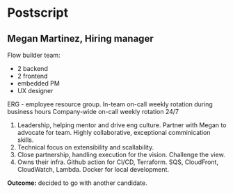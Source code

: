 # Postscript

## Megan Martinez, Hiring manager

Flow builder team:
- 2 backend
- 2 frontend
- embedded PM
- UX designer

ERG - employee resource group.
In-team on-call weekly rotation during business hours
Company-wide on-call weekly rotation 24/7

1. Leadership, helping mentor and drive eng culture.
   Partner with Megan to advocate for team.
   Highly collaborative, exceptional comminication skills.
2. Technical focus on extensibility and scallability.
3. Close partnership, handling execution for the vision. Challenge the view.
4. Owns their infra.
   Github action for CI/CD, Terraform.
   SQS, CloudFront, CloudWatch, Lambda.
   Docker for local development.

**Outcome:** decided to go with another candidate.
